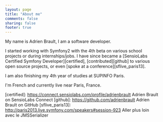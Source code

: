 ```yaml
---
layout: page
title: "About me"
comments: false
sharing: false
footer: true
---
```


My name is Adrien Brault, I am a software developer.

I started working with Symfony2 with the 4th beta on various school projects or during internships/jobs. I have since
became a [SensioLabs Certified Symfony Developer][certified], [contributed][github] to various open source projects, or
even [spoke at a conference][sflive_paris13].

I am also finishing my 4th year of studies at SUPINFO Paris.

I'm French and currently live near Paris, France.

[certified]: https://connect.sensiolabs.com/profile/adrienbrault Adrien Brault on SensioLabs Connect
[github]: https://github.com/adrienbrault Adrien Brault on GitHub
[sflive_paris13]: http://paris2013.live.symfony.com/speakers#session-923 Aller plus loin avec le JMSSerializer

